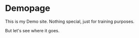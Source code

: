 # Demopage

This is my Demo site. Nothing special, just for training purposes.

But let's see where it goes.
